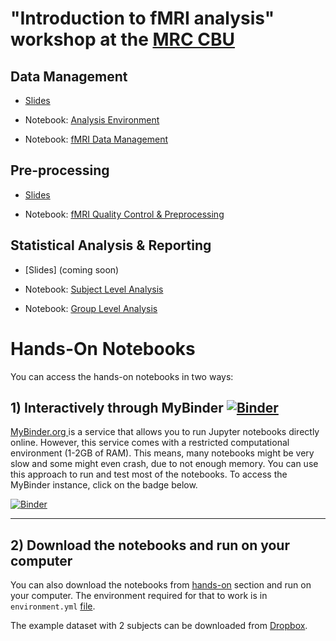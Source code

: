 # **"Introduction to fMRI analysis"** workshop at the [MRC CBU](https://www.mrc-cbu.cam.ac) 

## Data Management

* [Slides](class-materials/fMRI_01_Data-Management.pdf)

* Notebook: [Analysis Environment](https://nbviewer.org/github/dcdace/fMRI_training/blob/main/class-materials/01_nb_Analysis-Environment.ipynb?flush_cache=true)
* Notebook: [fMRI Data Management](https://nbviewer.org/github/dcdace/fMRI_training/blob/main/class-materials/02_nb_Data-Management.ipynb?flush_cache=true)

## Pre-processing

* [Slides](class-materials/fMRI_02_QC-and-Preprocessing.pdf)

* Notebook: [fMRI Quality Control & Preprocessing](https://nbviewer.org/github/dcdace/fMRI_training/blob/main/class-materials/03_nb_Quality-Control-and-Preprocessing.ipynb?flush_cache=true)

## Statistical Analysis & Reporting

* [Slides] (coming soon)

* Notebook: [Subject Level Analysis](https://nbviewer.org/github/dcdace/fMRI_training/blob/main/class-materials/04_nb_Subject-Level-Analysis.ipynb?flush_cache=true)
* Notebook: [Group Level Analysis](https://nbviewer.org/github/dcdace/fMRI_training/blob/main/class-materials/05_nb_Group-Level-Analysis.ipynb?flush_cache=true)

# Hands-On Notebooks

You can access the hands-on notebooks in two ways:

## 1) Interactively through MyBinder [![Binder](https://mybinder.org/badge_logo.svg)](https://mybinder.org/v2/gh/dcdace/fMRI_training/90101a8fdf1d883eeceda34d18b3d61d83b8ff6a?urlpath=tree/hands-on)

[MyBinder.org ](https://mybinder.org)  is a service that allows you to run Jupyter notebooks directly online. However, this service comes with a restricted computational environment (1-2GB of RAM). This means, many notebooks might be very slow and some might even crash, due to not enough memory. You can use this approach to run and test most of the notebooks. To access the MyBinder instance, click on the badge below.

[![Binder](https://mybinder.org/badge_logo.svg)](https://mybinder.org/v2/gh/dcdace/fMRI_training/90101a8fdf1d883eeceda34d18b3d61d83b8ff6a?urlpath=tree/hands-on)

___
## 2) Download the notebooks and run on your computer
You can also download the notebooks from [hands-on](hands-on) section and run on your computer. The environment required for that to work is in `environment.yml` [file](environment.yml). 

The example dataset with 2 subjects can be downloaded from [Dropbox](https://dl.dropboxusercontent.com/s/q030cu844joczm6/FaceRecognition.zip).
